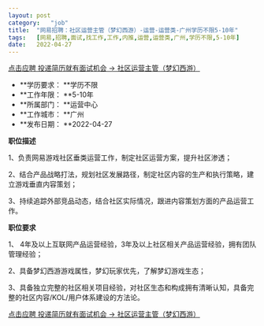 ```yaml
---
layout:	post
category:	"job"
title:	"网易招聘：社区运营主管（梦幻西游）-运营-运营类-广州学历不限5-10年"
tags:	[网易,招聘,面试,找工作,工作,内推,运营,运营类,广州,学历不限,5-10年]
date:	2022-04-27
---
```


[点击应聘 投递简历就有面试机会 ->  社区运营主管（梦幻西游）](http://mobile.bole.netease.com/bole/boleDetail?id=32356&employeeId=346f03c3cda5f04c&key=all)



- **学历要求： **学历不限
- **工作年限： **5-10年
- **所属部门： **运营中心
- **工作城市： **广州
- **发布日期： **2022-04-27



**职位描述**

1、负责网易游戏社区垂类运营工作，制定社区运营方案，提升社区渗透；

2、结合产品战略打法，规划社区发展路径，制定社区内容的生产和执行策略，建立游戏垂直内容策划；

3、持续追踪外部竞品动态，结合社区实际情况，跟进内容策划方面的产品运营工作。



**职位要求**

1、 4年及以上互联网产品运营经验，3年及以上社区相关产品运营经验，拥有团队管理经验；

2、具备梦幻西游游戏属性，梦幻玩家优先，了解梦幻游戏生态；

3、具备独立完整的社区相关项目经验，对社区生态和构成拥有清晰认知，具备完整的社区内容/KOL/用户体系建设的方法论。



[点击应聘 投递简历就有面试机会 ->  社区运营主管（梦幻西游）](http://mobile.bole.netease.com/bole/boleDetail?id=32356&employeeId=346f03c3cda5f04c&key=all)